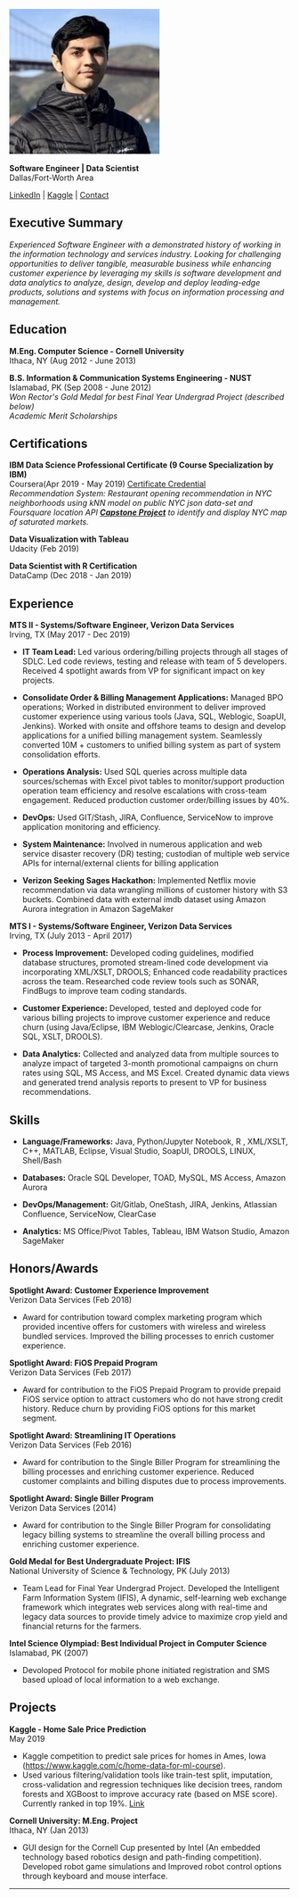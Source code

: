 ![profilepic](profilepic2.jpeg)

**Software Engineer | Data Scientist**<br/>
Dallas/Fort-Worth Area

[LinkedIn](https://www.linkedin.com/in/raheel-syed) | [Kaggle](https://www.kaggle.com/raheelsyed) | [Contact](mailto:raheelsyed2@gmail.com)

## Executive Summary

_Experienced Software Engineer with a demonstrated history of working in the information technology and services industry. Looking for challenging opportunities to deliver tangible, measurable business while enhancing customer experience by leveraging my skills is software development and data analytics to analyze, design, develop and deploy leading-edge products, solutions and systems with focus on information processing and management._

## Education

**M.Eng. Computer Science - Cornell University**<br/>
Ithaca, NY (Aug 2012 - June 2013)

**B.S. Information & Communication Systems Engineering - NUST**<br/>
Islamabad, PK (Sep 2008 - June 2012)<br/>
  _Won Rector's Gold Medal for best Final Year Undergrad Project (described below)_<br/>
  _Academic Merit Scholarships_

## Certifications

**IBM Data Science Professional Certificate (9 Course Specialization by IBM)**<br/>
Coursera(Apr 2019 - May 2019) [Certificate Credential](https://www.coursera.org/account/accomplishments/specialization/certificate/KHDP4QDNG77J)<br/>
_Recommendation System: Restaurant opening recommendation in NYC neighborhoods using kNN model on public NYC json data-set and Foursquare location API **[Capstone Project](https://github.com/rsyed1/Coursera_Capstone)** to identify and display NYC map of saturated markets._<br/>

**Data Visualization with Tableau**<br/>
Udacity (Feb 2019)

**Data Scientist with R Certification**<br/>
DataCamp (Dec 2018 - Jan 2019)

## Experience

**MTS II - Systems/Software Engineer, Verizon Data Services**<br/>
Irving, TX (May 2017 - Dec 2019)

- **IT Team Lead:** Led various ordering/billing projects through all stages of SDLC. Led code reviews, testing and
release with team of 5 developers. Received 4 spotlight awards from VP for significant impact on key projects.<br/>

- **Consolidate Order & Billing Management Applications:** Managed BPO operations; Worked in distributed
environment to deliver improved customer experience using various tools (Java, SQL, Weblogic, SoapUI,
Jenkins). Worked with onsite and offshore teams to design and develop applications for a unified billing
management system. Seamlessly converted 10M + customers to unified billing system as part of system
consolidation efforts.<br/>

- **Operations Analysis:** Used SQL queries across multiple data sources/schemas with Excel pivot tables to
monitor/support production operation team efficiency and resolve escalations with cross-team engagement.
Reduced production customer order/billing issues by 40%.<br/>

- **DevOps:** Used GIT/Stash, JIRA, Confluence, ServiceNow to improve application monitoring and efficiency.<br/>

- **System Maintenance:** Involved in numerous application and web service disaster recovery (DR) testing;
custodian of multiple web service APIs for internal/external clients for billing application<br/>

- **Verizon Seeking Sages Hackathon:** Implemented Netflix movie recommendation via data wrangling millions
of customer history with S3 buckets. Combined data with external imdb dataset using Amazon Aurora
integration in Amazon SageMaker

**MTS I - Systems/Software Engineer, Verizon Data Services**<br/>
Irving, TX (July 2013 - April 2017)

- **Process Improvement:** Developed coding guidelines, modified database structures, promoted stream-lined
code development via incorporating XML/XSLT, DROOLS; Enhanced code readability practices across the
team. Researched code review tools such as SONAR, FindBugs to improve team coding standards.<br/>

- **Customer Experience:** Developed, tested and deployed code for various billing projects to improve customer
experience and reduce churn (using Java/Eclipse, IBM Weblogic/Clearcase, Jenkins, Oracle SQL, XSLT, DROOLS).<br/>

- **Data Analytics:** Collected and analyzed data from multiple sources to analyze impact of targeted 3-month
promotional campaigns on churn rates using SQL, MS Access, and MS Excel. Created dynamic data views and
generated trend analysis reports to present to VP for business recommendations.

## Skills

- **Language/Frameworks:** Java, Python/Jupyter Notebook, R , XML/XSLT, C++, MATLAB, Eclipse, Visual
Studio, SoapUI, DROOLS, LINUX, Shell/Bash<br/>

- **Databases:** Oracle SQL Developer, TOAD, MySQL, MS Access, Amazon Aurora<br/>

- **DevOps/Management:** Git/Gitlab, OneStash, JIRA, Jenkins, Atlassian Confluence, ServiceNow, ClearCase<br/>

- **Analytics:** MS Office/Pivot Tables, Tableau, IBM Watson Studio, Amazon SageMaker

## Honors/Awards

**Spotlight Award: Customer Experience Improvement**<br/>
Verizon Data Services (Feb 2018)

- Award for contribution toward complex marketing program which provided incentive offers for customers with wireless and wireless bundled services. Improved the billing processes to enrich customer experience.

**Spotlight Award: FiOS Prepaid Program**<br/>
Verizon Data Services (Feb 2017)

- Award for contribution to the FiOS Prepaid Program to provide prepaid FiOS service option to attract customers who do not have strong credit history. Reduce churn by providing FiOS options for this market segment.

**Spotlight Award: Streamlining IT Operations**<br/>
Verizon Data Services (Feb 2016)

- Award for contribution to the Single Biller Program for streamlining the billing processes and enriching customer experience. Reduced customer complaints and billing disputes due to process improvements.

**Spotlight Award: Single Biller Program**<br/>
Verizon Data Services (2014)

- Award for contribution to the Single Biller Program for consolidating legacy billing systems to streamline the overall billing process and enriching customer experience.

**Gold Medal for Best Undergraduate Project: IFIS**<br/>
National University of Science & Technology, PK (July 2013)

- Team Lead for Final Year Undergrad Project. Developed the Intelligent Farm Information System (IFIS), A dynamic, self-learning web exchange framework which integrates web services along with real-time and legacy data sources to provide timely advice to maximize crop yield and financial returns for the farmers.

**Intel Science Olympiad: Best Individual Project in Computer Science**<br/>
Islamabad, PK (2007)

- Devoloped Protocol for mobile phone initiated registration and SMS based upload of local information to a web exchange.

## Projects

**Kaggle - Home Sale Price Prediction**<br/>
May 2019
- Kaggle competition to predict sale prices for homes in Ames, Iowa (https://www.kaggle.com/c/home-data-for-ml-course).
- Used various filtering/validation tools like train-test split, imputation, cross-validation and regression techniques like decision trees, random forests and XGBoost to improve accuracy rate (based on MSE score). Currently ranked in top 19%. [Link](https://www.kaggle.com/raheelsyed)

**Cornell University: M.Eng. Project**<br/>
Ithaca, NY (Jan 2013)

- GUI design for the Cornell Cup presented by Intel (An embedded technology based robotics design and path-finding competition). Developed robot game simulations and Improved robot control options through keyboard and mouse interface.

---
